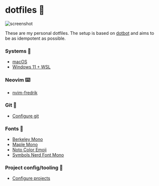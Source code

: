 # dotfiles 🍩

![screenshot](https://github.com/user-attachments/assets/ef833ca0-3d39-4a7c-94af-0f76afb96e6b)

These are my personal dotfiles. The setup is based on
[dotbot](https://github.com/anishathalye/dotbot) and aims to be as idempotent as
possible.

### Systems 🚀

- [macOS](README_MACOS.md)
- [Windows 11 + WSL](README_WIN_WSL.md)

### Neovim ⌨️

- [nvim-fredrik](nvim-fredrik/README.md)

### Git 🐙

- [Configure git](README_GIT.md)

### Fonts 💯

- [Berkeley Mono](https://berkeleygraphics.com/typefaces/berkeley-mono)
- [Maple Mono](https://github.com/subframe7536/maple-font)
- [Noto Color Emoji](https://fonts.google.com/noto/specimen/Noto+Color+Emoji)
- [Symbols Nerd Font Mono](https://github.com/ryanoasis/nerd-fonts)

### Project config/tooling 🧢

- [Configure projects](README_PROJECT.md)
